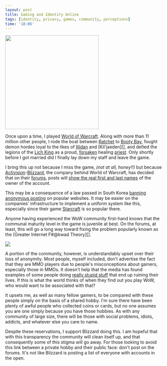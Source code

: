 ```yaml
---
layout: post
title: Gaming and Identity Online
tags: [identity, privacy, games, community, perceptions]
time: '18:06'
---
```


<img class="img_left" src="http://i258.photobucket.com/albums/hh268/grahjm2a/WoWScrnShot_032709_141805-1.jpg" width="300" />

Once upon a time, I played [World of Warcraft][].  Along with more than 11 million other people, I rode the boat between [Ratchet][] to [Booty Bay][], fought demon hordes loyal to the likes of [Illidan][] and [Kil'jaeden][], and defied the legions of the [Lich King][] as a proud, [forsaken][] healing [priest][].  Only shortly before I got married did I finally lay down my staff and leave the game.

[World of Warcraft]:http://www.worldofwarcraft.com/
[Ratchet]:http://www.wowwiki.com/Ratchet
[Booty Bay]:http://www.wowwiki.com/Booty_bay
[Illidan]:http://www.wowwiki.com/Illidan
[Kiljaeden]:http://www.wowwiki.com/Kil%27jaeden
[Lich King]:http://www.wowwiki.com/Lich_king
[forsaken]:http://www.wowwiki.com/Forsaken
[priest]:http://www.wowwiki.com/Priest

I bring this up not because I miss the game, _(not at all, honey!!)_ but because [Activision][]-[Blizzard][], the company behind World of Warcraft, has decided that on their [forums][], posts will [show the real first and last names][] of the owner of the account.

<!-- EXTENDED -->

[Activision]:http://www.activision.com/
[Blizzard]:http://blizzard.com
[forums]:http://forums.worldofwarcraft.com/index.html?sid=1
[show the real first and last names]:http://forums.battle.net/thread.html?topicId=25626109041&sid=3000

This may be a consequence of a law passed in South Korea [banning anonymous posting][] on popular websites.  It may be easier on the companies' infrastructure to implement a uniform system like this, especially since their game [Starcraft][] is so popular there.

[banning anonymous posting]:http://www.techdirt.com/articles/20090505/1854164760.shtml
[Starcraft]:http://en.wikipedia.org/wiki/StarCraft

Anyone having experienced the WoW community first-hand knows that the communal maturity level in the game is juvenile at best.  On the forums, at least, this will go a long way toward fixing the problem popularly known as the [Greater Internet F#@kwad Theory][].

[Greater Internet Fkwad Theory]:http://www.penny-arcade.com/comic/2004/3/19/

<img class="img_right" src="http://upload.wikimedia.org/wikipedia/en/1/1b/Make_Love%2C_Not_Warcraft_%28South_Park%29.png" />

A portion of the community, however, is understandably upset over their loss of anonymity. Most people, myself included, don't advertise the fact that they are MMO players due to people's misconceptions about gamers, especially those in MMOs.  It doesn't help that the media has found examples of some people doing [really stupid stuff][] that end up ruining their lives.  If this is what the world thinks of when they find out you play WoW, who would want to be associated with that?

[really stupid stuff]:http://www.askapadwe.com/81/are-a-lot-of-people-really-addicted-to-world-of-warcraft/

It upsets me, as well as many fellow gamers, to be compared with these people simply on the basis of a shared hobby.  I'm sure there have been plenty of awful people who collected coins or cards, but no one assumes you are one simply because you have those hobbies.  As with any community of large size, there will be those with social problems, idiots, addicts, and whatever else you care to name.

Despite these reservations, I support Blizzard doing this.  I am hopeful that with this transparency the community will clean itself up, and that consequently some of this stigma will go away.  For those looking to avoid this link between a private hobby and their public face: don't post on the forums.  It's not like Blizzard is posting a list of everyone with accounts in the open.
